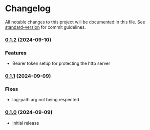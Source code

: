 # Changelog

All notable changes to this project will be documented in this file.
See [standard-version](https://github.com/conventional-changelog/standard-version) for commit guidelines.

### [0.1.2](https://github.com/tari-project/clythor/compare/v0.1.1...v0.1.2) (2024-09-10)

### Features

* Bearer token setup for protecting the http server

### [0.1.1](https://github.com/tari-project/clythor/compare/v0.1.0...v0.1.1) (2024-09-09)

### Fixes

* log-path arg not being respected

### [0.1.0](https://github.com/tari-project/clythor/compare/v0.1.0) (2024-09-09)

* Initial release
